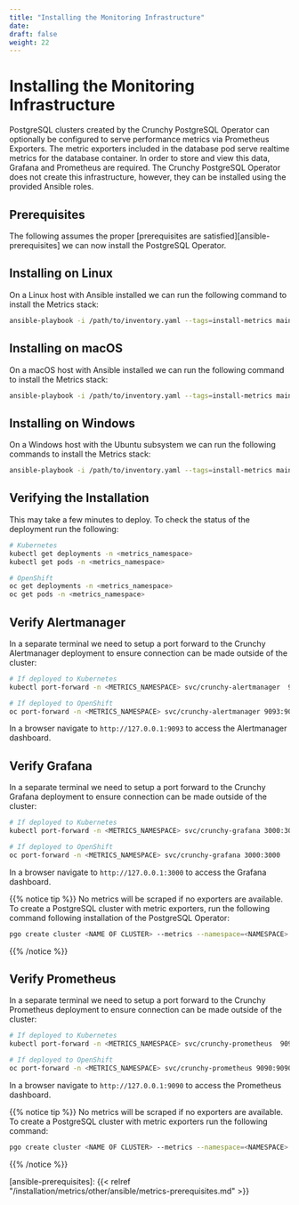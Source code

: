 ```yaml
---
title: "Installing the Monitoring Infrastructure"
date:
draft: false
weight: 22
---
```


# Installing the Monitoring Infrastructure

PostgreSQL clusters created by the Crunchy PostgreSQL Operator can optionally be
configured to serve performance metrics via Prometheus Exporters.  The metric exporters
included in the database pod serve realtime metrics for the database container.  In
order to store and view this data, Grafana and Prometheus are required.  The Crunchy
PostgreSQL Operator does not create this infrastructure, however, they can be installed
using the provided Ansible roles.

## Prerequisites

The following assumes the proper [prerequisites are satisfied][ansible-prerequisites]
we can now install the PostgreSQL Operator.

## Installing on Linux

On a Linux host with Ansible installed we can run the following command to install
the Metrics stack:

```bash
ansible-playbook -i /path/to/inventory.yaml --tags=install-metrics main.yml
```

## Installing on macOS

On a macOS host with Ansible installed we can run the following command to install
the Metrics stack:

```bash
ansible-playbook -i /path/to/inventory.yaml --tags=install-metrics main.yml
```

## Installing on Windows

On a Windows host with the Ubuntu subsystem we can run the following commands to install
the Metrics stack:

```bash
ansible-playbook -i /path/to/inventory.yaml --tags=install-metrics main.yml
```

## Verifying the Installation

This may take a few minutes to deploy.  To check the status of the deployment run
the following:

```bash
# Kubernetes
kubectl get deployments -n <metrics_namespace>
kubectl get pods -n <metrics_namespace>

# OpenShift
oc get deployments -n <metrics_namespace>
oc get pods -n <metrics_namespace>
```

## Verify Alertmanager

In a separate terminal we need to setup a port forward to the Crunchy Alertmanager deployment
to ensure connection can be made outside of the cluster:

```bash
# If deployed to Kubernetes
kubectl port-forward -n <METRICS_NAMESPACE> svc/crunchy-alertmanager  9093:9093

# If deployed to OpenShift
oc port-forward -n <METRICS_NAMESPACE> svc/crunchy-alertmanager 9093:9093
```

In a browser navigate to `http://127.0.0.1:9093` to access the Alertmanager dashboard.

## Verify Grafana

In a separate terminal we need to setup a port forward to the Crunchy Grafana deployment
to ensure connection can be made outside of the cluster:

```bash
# If deployed to Kubernetes
kubectl port-forward -n <METRICS_NAMESPACE> svc/crunchy-grafana 3000:3000

# If deployed to OpenShift
oc port-forward -n <METRICS_NAMESPACE> svc/crunchy-grafana 3000:3000
```

In a browser navigate to `http://127.0.0.1:3000` to access the Grafana dashboard.

{{% notice tip %}}
No metrics will be scraped if no exporters are available.  To create a PostgreSQL
cluster with metric exporters, run the following command following installation
of the PostgreSQL Operator:

```bash
pgo create cluster <NAME OF CLUSTER> --metrics --namespace=<NAMESPACE>
```
{{% /notice %}}

## Verify Prometheus

In a separate terminal we need to setup a port forward to the Crunchy Prometheus deployment
to ensure connection can be made outside of the cluster:

```bash
# If deployed to Kubernetes
kubectl port-forward -n <METRICS_NAMESPACE> svc/crunchy-prometheus  9090:9090

# If deployed to OpenShift
oc port-forward -n <METRICS_NAMESPACE> svc/crunchy-prometheus 9090:9090
```

In a browser navigate to `http://127.0.0.1:9090` to access the Prometheus dashboard.

{{% notice tip %}}
No metrics will be scraped if no exporters are available.  To create a PostgreSQL
cluster with metric exporters run the following command:

```bash
pgo create cluster <NAME OF CLUSTER> --metrics --namespace=<NAMESPACE>
```
{{% /notice %}}

[ansible-prerequisites]: {{< relref "/installation/metrics/other/ansible/metrics-prerequisites.md" >}}
